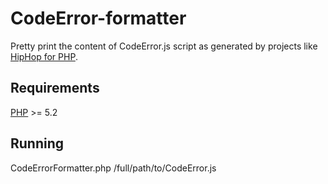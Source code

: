CodeError-formatter
===================

Pretty print the content of CodeError.js script as generated by projects like
[HipHop for PHP][hiphop].

Requirements
------------

[PHP][php] >= 5.2

Running
-------

CodeErrorFormatter.php /full/path/to/CodeError.js

[hiphop]: https://github.com/facebook/hiphop-php/
[php]: http://php.net/
